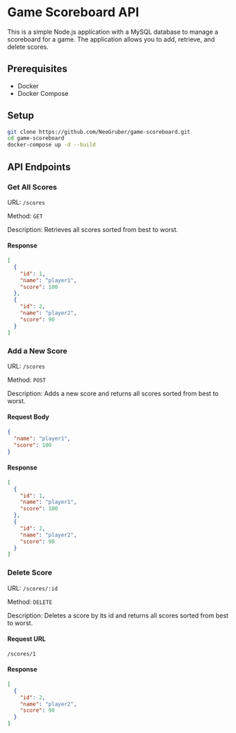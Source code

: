 # Game Scoreboard API

This is a simple Node.js application with a MySQL database to manage a scoreboard for a game. The application allows you to add, retrieve, and delete scores.

## Prerequisites

- Docker
- Docker Compose

## Setup

```sh
git clone https://github.com/NeoGruber/game-scoreboard.git
cd game-scoreboard
docker-compose up -d --build
```

## API Endpoints

### Get All Scores

URL: `/scores`

Method: `GET`

Description: Retrieves all scores sorted from best to worst.

#### Response
```json
[
  {
    "id": 1,
    "name": "player1",
    "score": 100
  },
  {
    "id": 2,
    "name": "player2",
    "score": 90
  }
]
```

### Add a New Score

URL: `/scores`

Method: `POST`

Description: Adds a new score and returns all scores sorted from best to worst.

#### Request Body
```json
{
  "name": "player1",
  "score": 100
}
```

#### Response
```json
[
  {
    "id": 1,
    "name": "player1",
    "score": 100
  },
  {
    "id": 2,
    "name": "player2",
    "score": 90
  }
]
```

### Delete Score

URL: `/scores/:id`

Method: `DELETE`

Description: Deletes a score by its id and returns all scores sorted from best to worst.

#### Request URL

`/scores/1`

#### Response
```json
[
  {
    "id": 2,
    "name": "player2",
    "score": 90
  }
]
```
